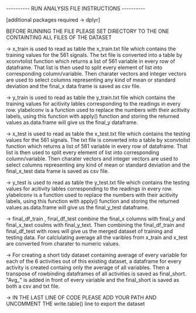 ---------- RUN ANALYSIS FILE INSTRUCTIONS ----------

[additional packages required -> dplyr]

BEFORE RUNNING THE FILE PLEASE SET DIRECTORY TO THE ONE CONTAINTING ALL FILES OF THE DATASET 

-> x_train is used to read as table the x_train.txt file which contains the training values for the 561 signals.
The txt file is converted into a table by xconvtolist function which returns a list of 561 variable in every row of dataframe.
That list is then used to split every element of list into corresponding column/variable. Then charater vectors and integer 
vectors are used to select columns representing any kind of mean or standard deviation and the final_x data frame is saved as csv file.

->  y_train is used to read as table the y_train.txt file which contains the training values for acitivity lables corresponding to the
readings in every row. ylabelconv is a function used to replace the numbers with their acitivity labels, using this function with apply()
function and storing the returned values as.data.frame will give us the final_y dataframe.

->  x_test is used to read as table the x_test.txt file which contains the testing values for the 561 signals. The txt file is converted
into a table by xconvtolist function which returns a list of 561 variable in every row of dataframe. That list is then used to split every
element of list into corresponding column/variable. Then charater vectors and integer vectors are used to select columns representing any
kind of mean or standard deviation and the final_x_test data frame is saved as csv file.

-> y_test is used to read as table the y_test.txt file which contains the testing values for acitivity lables corresponding to the readings
in every row. ylabelconv is a function used to replace the numbers with their acitivity labels, using this function with apply() function and
storing the returned values as.data.frame will give us the final_y_test dataframe.

-> final_df_train , final_df_test combine the final_x columns with final_y and final_x_text coulms with final_y_text.
Then combining the final_df_train and final_df_test with rows will give us the merged dataset of training and testing data. For calclulating average
all the varibles from x_train and x_test are converted from charater to numeric values.

-> For creating a short tidy dataset containing average of every variable for each of the 6 activities out of this existing dataset, a dataframe
for every activity is created containg only the average of all variables. Then a transpose of rowbinding dataframes of all activities is saved as
final_short. "Avg_" is added in front of every variable and the final_short is saved as both a csv and txt file.

-> IN THE LAST LINE OF CODE PLEASE ADD YOUR PATH AND UNCOMMENT THE write.table() line to export the dataset 
